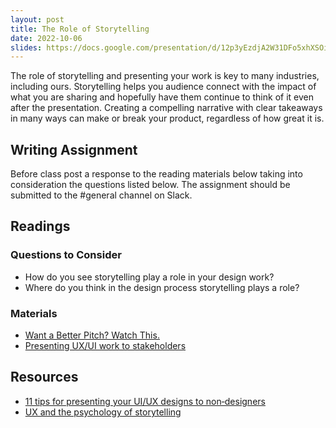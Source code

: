 ```yaml
---
layout: post
title: The Role of Storytelling
date: 2022-10-06
slides: https://docs.google.com/presentation/d/12p3yEzdjA2W31DFo5xhXSOi96T6K2Pqg_WWXHC8S1FA/edit?usp=sharing
---
```


The role of storytelling and presenting your work is key to many industries, including ours. Storytelling helps you audience connect with the impact of what you are sharing and hopefully have them continue to think of it even after the presentation. Creating a compelling narrative with clear takeaways in many ways can make or break your product, regardless of how great it is.

<!-- PRESENTING YOUR WORK.. using Figma the figma mobile add continuing to play with Figma and use it to the full potential.... Vaporware can sometimes has the best sales tactics since they are selling you literally nothing but people buy in anyways -->

## Writing Assignment
Before class post a response to the reading materials below taking into consideration the questions listed below. The assignment should be submitted to the #general channel on Slack.


## Readings

### Questions to Consider
* How do you see storytelling play a role in your design work?
* Where do you think in the design process storytelling plays a role?

### Materials
* [Want a Better Pitch? Watch This.](https://medium.com/firm-narrative/want-a-better-pitch-watch-this-328b95c2fd0b)
* [Presenting UX/UI work to stakeholders](https://uxplanet.org/presenting-ux-ui-work-to-stakeholders-f93183cbcb8d)


## Resources
* [11 tips for presenting your UI/UX designs to non‑designers](https://dribbble.com/stories/2019/07/22/11-tips-for-pitching-your-ui-ux-designs-to-non-designers)
* [UX and the psychology of storytelling](https://www.userzoom.com/ux-library/ux-and-the-psychology-of-storytelling/)